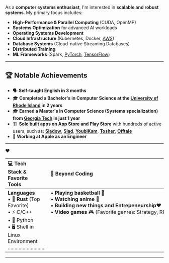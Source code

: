 As a **computer systems enthusiast**, I'm interested in **scalable and robust systems**. My primary focus includes:  
- **High-Performance & Parallel Computing** (CUDA, OpenMP)
- **Systems Optimization** for advanced AI workloads  
- **Operating Systems Development**
- **Cloud Infrastructure** (Kubernetes, Docker, <a href="https://aws.amazon.com/" target="_blank" rel="noopener noreferrer">AWS</a>)
- **Database Systems** (Cloud-native Streaming Databases)
- **Distributed Training** 
- **ML Frameworks** (Spark, <a href="https://pytorch.org/" target="_blank" rel="noopener noreferrer">PyTorch</a>, <a href="https://www.tensorflow.org/" target="_blank" rel="noopener noreferrer">TensorFlow</a>)
---

## 🏆 **Notable Achievements**  
- 🗣️ **Self-taught English in 3 months**  
- 🎓 **Completed a Bachelor's in Computer Science at the <a href="https://www.uri.edu/" target="_blank" rel="noopener noreferrer">University of Rhode Island</a> in 2 years**  
- 🎓 **Earned a Master's in Computer Science (Systems specialization) from <a href="https://www.cc.gatech.edu/" target="_blank" rel="noopener noreferrer">Georgia Tech</a> in just 1 year**
- 🏗️ **Solo built apps on App Store and Play Store** with hundreds of active users, such as: **<a href="https://sladow.com" target="_blank" rel="noopener noreferrer">Sladow</a>**, **<a href="https://apps.apple.com/us/app/slad/id6743825305" target="_blank" rel="noopener noreferrer">Slad</a>**, **<a href="https://youbikam.com" target="_blank" rel="noopener noreferrer">YoubiKam</a>**, **<a href="https://maskofjanus.com/tosher/redirect" target="_blank" rel="noopener noreferrer">Tosher</a>**, **<a href="https://offtale.com" target="_blank" rel="noopener noreferrer">Offtale</a>**
- 🍎 **Working at Apple as an Engineer**
---

<table width="100%">
  <thead>
    <tr>
      <th style="text-align: left; padding-right: 50px;">💻 Tech Stack &amp; Favorite Tools</th>
      <th style="text-align: left;">🏀 Beyond Coding</th>
    </tr>
  </thead>
  <tbody>
    <tr>❤️
      <td valign="top"> 
        <strong>Languages</strong><br>
        • 🦀 <strong>Rust</strong> (Top Favorite)<br>
        • ⚡ C/C++<br>
        •&nbsp;🐍&nbsp;Python<br>
        • 🖥️ Shell in Linux Environment ............................<br>
      </td>
      <td valign="top">
        • <strong>Playing basketball</strong> 🏀<br>
        • <strong>Watching anime</strong> 🎥<br>
        • <strong>Building new things and Entrepeneurship</strong>❤️<br>
        •&nbsp;<strong>Video&nbsp;games</strong>&nbsp;🎮&nbsp;(Favorite&nbsp;genres:&nbsp;Strategy,&nbsp;RPG,&nbsp;Open&nbsp;World)
      </td>
    </tr>
  </tbody>
</table>

---
